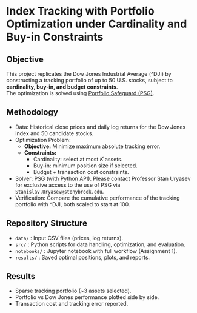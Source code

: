 # Index Tracking with Portfolio Optimization under Cardinality and Buy-in Constraints

## Objective
This project replicates the Dow Jones Industrial Average (^DJI) by constructing a tracking portfolio of up to 50 U.S. stocks, subject to **cardinality, buy-in, and budget constraints**.  
The optimization is solved using [Portfolio Safeguard (PSG)](https://uryasev.ams.stonybrook.edu/research/testproblems/financialengineering/case-study-portfolio-replication-with-cardinality-and-buyin-constraints/).

## Methodology
- Data: Historical close prices and daily log returns for the Dow Jones index and 50 candidate stocks.
- Optimization Problem:
  - **Objective:** Minimize maximum absolute tracking error.
  - **Constraints:**  
    - Cardinality: select at most *K* assets.  
    - Buy-in: minimum position size if selected.  
    - Budget + transaction cost constraints.
- Solver: PSG (with Python API). Please contact Professor Stan Uryasev for exclusive access to the use of PSG via `Stanislav.Uryasev@stonybrook.edu`.
- Verification: Compare the cumulative performance of the tracking portfolio with ^DJI, both scaled to start at 100.

## Repository Structure
- `data/` : Input CSV files (prices, log returns).  
- `src/` : Python scripts for data handling, optimization, and evaluation.  
- `notebooks/` : Jupyter notebook with full workflow (Assignment 1).  
- `results/` : Saved optimal positions, plots, and reports.

## Results
- Sparse tracking portfolio (~3 assets selected).  
- Portfolio vs Dow Jones performance plotted side by side.  
- Transaction cost and tracking error reported.
